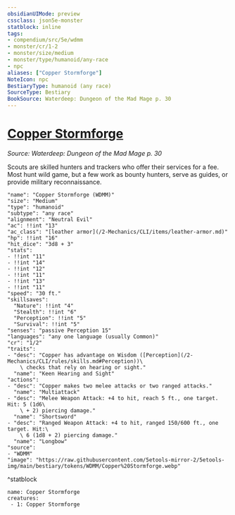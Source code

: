 ```yaml
---
obsidianUIMode: preview
cssclass: json5e-monster
statblock: inline
tags:
- compendium/src/5e/wdmm
- monster/cr/1-2
- monster/size/medium
- monster/type/humanoid/any-race
- npc
aliases: ["Copper Stormforge"]
NoteIcon: npc
BestiaryType: humanoid (any race)
SourceType: Bestiary
BookSource: Waterdeep: Dungeon of the Mad Mage p. 30
---
```

# [Copper Stormforge](2-Mechanics/CLI/bestiary/npc/copper-stormforge-wdmm.md)
*Source: Waterdeep: Dungeon of the Mad Mage p. 30*  

Scouts are skilled hunters and trackers who offer their services for a fee. Most hunt wild game, but a few work as bounty hunters, serve as guides, or provide military reconnaissance.

```statblock
"name": "Copper Stormforge (WDMM)"
"size": "Medium"
"type": "humanoid"
"subtype": "any race"
"alignment": "Neutral Evil"
"ac": !!int "13"
"ac_class": "[leather armor](/2-Mechanics/CLI/items/leather-armor.md)"
"hp": !!int "16"
"hit_dice": "3d8 + 3"
"stats":
- !!int "11"
- !!int "14"
- !!int "12"
- !!int "11"
- !!int "13"
- !!int "11"
"speed": "30 ft."
"skillsaves":
  "Nature": !!int "4"
  "Stealth": !!int "6"
  "Perception": !!int "5"
  "Survival": !!int "5"
"senses": "passive Perception 15"
"languages": "any one language (usually Common)"
"cr": "1/2"
"traits":
- "desc": "Copper has advantage on Wisdom ([Perception](/2-Mechanics/CLI/rules/skills.md#Perception))\
    \ checks that rely on hearing or sight."
  "name": "Keen Hearing and Sight"
"actions":
- "desc": "Copper makes two melee attacks or two ranged attacks."
  "name": "Multiattack"
- "desc": "Melee Weapon Attack: +4 to hit, reach 5 ft., one target. Hit: 5 (1d6\
    \ + 2) piercing damage."
  "name": "Shortsword"
- "desc": "Ranged Weapon Attack: +4 to hit, ranged 150/600 ft., one target. Hit:\
    \ 6 (1d8 + 2) piercing damage."
  "name": "Longbow"
"source":
- "WDMM"
"image": "https://raw.githubusercontent.com/5etools-mirror-2/5etools-img/main/bestiary/tokens/WDMM/Copper%20Stormforge.webp"
```
^statblock

```encounter-table
name: Copper Stormforge
creatures:
 - 1: Copper Stormforge
```